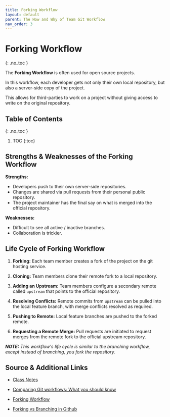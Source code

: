 ```yaml
---
title: Forking Workflow
layout: default
parent: The How and Why of Team Git Workflow
nav_order: 3
---
```


<!-- prettier-ignore-start -->

# Forking Workflow
{: .no_toc }

The **Forking Workflow** is often used for open source projects. 

In this workflow, each developer gets not only their own local repository, but also a server-side copy of the project.

This allows for third-parties to work on a project without giving access to write on the original repository.

## Table of Contents
{: .no_toc }

1. TOC
{:toc}

<!-- prettier-ignore-end -->

## Strengths & Weaknesses of the Forking Workflow

**Strengths:**
- Developers push to their own server-side repositories.
- Changes are shared via pull requests from their personal public repository.
- The project maintainer has the final say on what is merged into the official repository.

**Weaknesses:**
- Difficult to see all active / inactive branches.
- Collaboration is trickier.

## Life Cycle of Forking Workflow

1. **Forking:** Each team member creates a fork of the project on the git hosting service.

2. **Cloning:** Team members clone their remote fork to a local repository.

3. **Adding an Upstream:** Team members configure a secondary remote called `upstream` that points to the official repository.

4. **Resolving Conflicts:** Remote commits from `upstream` can be pulled into the local feature branch, with merge conflicts resolved as required.

5. **Pushing to Remote:** Local feature branches are pushed to the forked remote.

6. **Requesting a Remote Merge:** Pull requests are initiated to request merges from the remote fork to the official upstream repository.

_**NOTE:** This workflow's life cycle is similar to the branching workflow, except instead of branching, you fork the repository._

## Source & Additional Links

- [Class Notes](https://stungeye.github.io/Software-Development-And-Documentation-1/03-git-team-collaboration/index.html)

- [Comparing Git workflows: What you should know](https://www.atlassian.com/git/tutorials/comparing-workflows)

- [Forking Workflow](https://www.atlassian.com/git/tutorials/comparing-workflows/forking-workflow)

- [Forking vs Branching in Github](https://stackoverflow.com/questions/3611256/forking-vs-branching-in-github)
